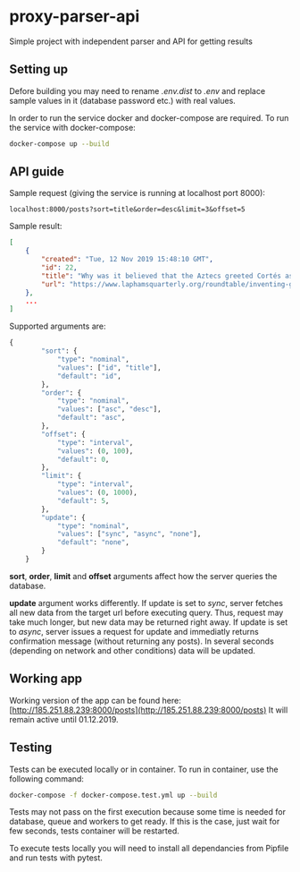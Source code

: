 # proxy-parser-api
Simple project with independent parser and API for getting results

## Setting up

Defore building you may need to rename *.env.dist* to *.env* and replace sample values in it (database password etc.) with real values. 

In order to run the service docker and docker-compose are required. 
To run the service with docker-compose:
```bash
docker-compose up --build
```

## API guide

Sample request (giving the service is running at localhost port 8000): 
```
localhost:8000/posts?sort=title&order=desc&limit=3&offset=5
```
Sample result:
```json
[
    {
        "created": "Tue, 12 Nov 2019 15:48:10 GMT",
        "id": 22,
        "title": "Why was it believed that the Aztecs greeted Cortés as a deity?",
        "url": "https://www.laphamsquarterly.org/roundtable/inventing-god"
    },
    ...
]
```
Supported arguments are:
```python
{
        "sort": {
            "type": "nominal",
            "values": ["id", "title"],
            "default": "id",
        },
        "order": {
            "type": "nominal",
            "values": ["asc", "desc"],
            "default": "asc",
        },
        "offset": {
            "type": "interval",
            "values": (0, 100),
            "default": 0,
        },
        "limit": {
            "type": "interval",
            "values": (0, 1000),
            "default": 5,
        },
        "update": {
            "type": "nominal",
            "values": ["sync", "async", "none"],
            "default": "none",
        }
    }
```
**sort**, **order**, **limit** and **offset** arguments affect how the server queries the database.

**update** argument works differently. If update is set to *sync*, 
server fetches all new data from the target url before executing query.
Thus, request may take much longer, but new data may be returned right away. 
If update is set to *async*, 
server issues a request for update and immediatly returns confirmation message (without returning any posts). 
In several seconds (depending on network and other conditions) data will be updated. 

## Working app

Working version of the app can be found here: [http://185.251.88.239:8000/posts](http://185.251.88.239:8000/posts) 
It will remain active until 01.12.2019.

## Testing 

Tests can be executed locally or in container. To run in container, use the following command:
```bash
docker-compose -f docker-compose.test.yml up --build
```
Tests may not pass on the first execution because some time is needed for database, queue and workers to get ready. If this is the case, just wait for few seconds, tests container will be restarted.

To execute tests locally you will need to install all dependancies from Pipfile and run tests with pytest. 